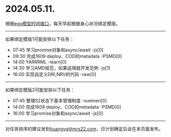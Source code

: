 # 2024.05.11.

根据[ego模型时间接口](https://gitee.com/hyg/blog/blob/master/timeflow.md)，每天早起根据身心状况绑定模版。

---
如果绑定模版1可能安排以下任务：

- 07:45	学习promise对象和async/await -js[0]
- 09:30	完成1609 deploy、COD的metadata -PSMD[0]
- 14:00	YARRRML -learn[0]
- 14:30	学习AMD规范，如果适用就开发范例 -js[1]
- 16:00	实现自定义DRI,NRV的代码 -raw[0]

---
如果绑定模版2可能安排以下任务：

- 07:45	整理S2状态下基本管理制度 -xuemen[0]
- 14:00	完成1609 deploy、COD的metadata -PSMD[0]
- 16:00	学习promise对象和async/await -js[0]

---
对任务排序的建议发到<huangyg@mrs22.com>，日计划确定后会在本页面发布。